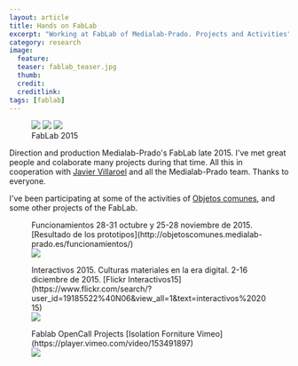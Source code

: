 ```yaml
---
layout: article
title: Hands on FabLab
excerpt: "Working at FabLab of Medialab-Prado. Projects and Activities"
category: research
image: 
  feature:
  teaser: fablab_teaser.jpg
  thumb:
  credit: 
  creditlink: 
tags: [fablab]
---
```


<figure class="third">
	<img src="https://c1.staticflickr.com/1/632/23557781796_4d6be932b2_z.jpg">
	<img src="https://c2.staticflickr.com/2/1648/23806677649_d7fe933034_z.jpg">
	<img src="https://c2.staticflickr.com/2/1683/24091910131_6ddfd98ab1_z.jpg">
	<figcaption>FabLab 2015</figcaption>
</figure>

Direction and production  Medialab-Prado's FabLab late 2015. I've met great people and colaborate many projects during that time. All this in cooperation with [Javier Villaroel](http://javiervlab.github.io/) and all the Medialab-Prado team. Thanks to everyone.

I've been participating at some of the activities of [Objetos comunes](http://objetoscomunes.medialab-prado.es/), and some other projects of the FabLab.

<figure class="one">
	<figcaption>Funcionamientos 28-31 octubre y 25-28 noviembre de 2015. 
	[Resultado de los prototipos](http://objetoscomunes.medialab-prado.es/funcionamientos/)
	</figcaption>
	<img src="https://c2.staticflickr.com/6/5798/23108044659_53cb752be1_z.jpg">
</figure>


<figure class="one">
	<figcaption>Interactivos 2015. Culturas materiales en la era digital. 2-16 diciembre de 2015.
	[Flickr Interactivos15](https://www.flickr.com/search/?user_id=19185522%40N06&view_all=1&text=interactivos%202015)</figcaption>
	<img src="https://c1.staticflickr.com/1/750/23706866281_3d128d3ed6_z.jpg">
</figure>

<figure class="one">
	<figcaption>Fablab OpenCall Projects
	[Isolation Forniture Vimeo](https://player.vimeo.com/video/153491897)</figcaption>
	<img src="https://c2.staticflickr.com/6/5749/23501383791_96b1a7235a.jpg">
</figure>



